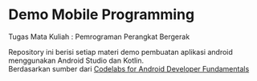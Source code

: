 # Demo Mobile Programming  
Tugas Mata Kuliah : Pemrograman Perangkat Bergerak

Repository ini berisi setiap materi demo pembuatan aplikasi android menggunakan Android Studio dan Kotlin.   
Berdasarkan sumber dari <a href="https://developer.android.com/courses/fundamentals-training/toc-v2">Codelabs for Android Developer Fundamentals</a>

